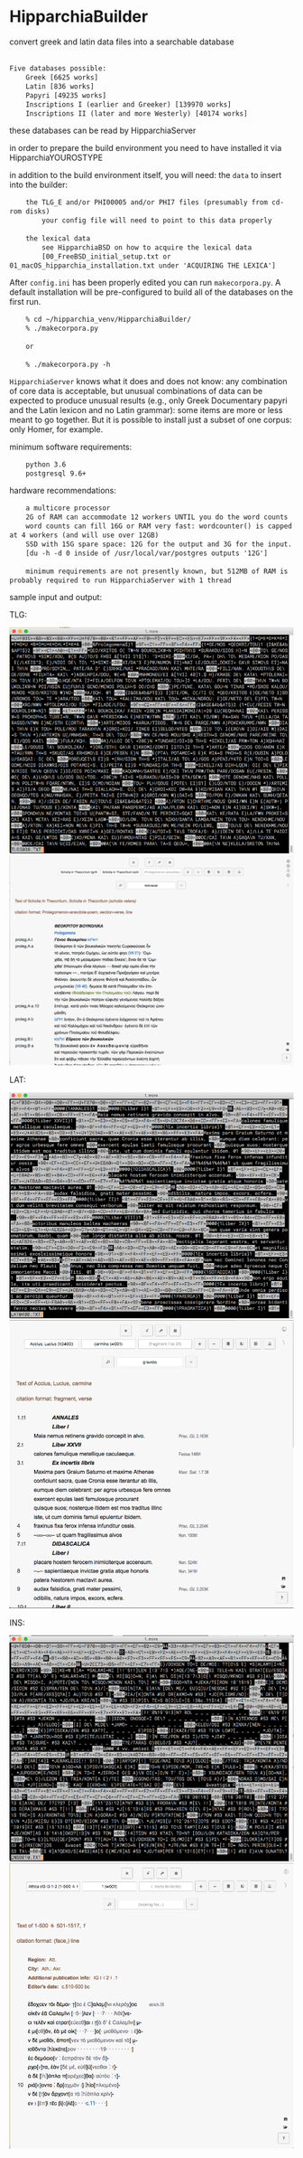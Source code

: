 # HipparchiaBuilder

convert greek and latin data files into a searchable database

```

Five databases possible:
    Greek [6625 works]
    Latin [836 works]
    Papyri [49235 works]
    Inscriptions I (earlier and Greeker) [139970 works]
    Inscriptions II (later and more Westerly) [40174 works]

```

these databases can be read by HipparchiaServer

in order to prepare the build environment you need to have installed it via HipparchiaYOUROSTYPE

in addition to the build environment itself, you will need: the `data` to insert into the builder:

```
    the TLG_E and/or PHI00005 and/or PHI7 files (presumably from cd-rom disks)
        your config file will need to point to this data properly

    the lexical data 
        see HipparchiaBSD on how to acquire the lexical data
        [00_FreeBSD_initial_setup.txt or 01_macOS_hipparchia_installation.txt under 'ACQUIRING THE LEXICA']
```

After `config.ini` has been properly edited you can run `makecorpora.py`. A default installation will 
be pre-configured to build all of the databases on the first run.

```
    % cd ~/hipparchia_venv/HipparchiaBuilder/
    % ./makecorpora.py
    
    or
    
    % ./makecorpora.py -h
```

`HipparchiaServer` knows what it does and does not know: any combination of core data is acceptable, but unusual
combinations of data can be expected to produce unusual results (e.g., only Greek Documentary papyri and the Latin
lexicon and no Latin grammar): some items are more or less meant to go together. But it is possible to install
just a subset of one corpus: only Homer, for example.

minimum software requirements:
```
    python 3.6
    postgresql 9.6+
```

hardware recommendations:
```
	a multicore processor
	2G of RAM can accommodate 12 workers UNTIL you do the word counts
	word counts can fill 16G or RAM very fast: wordcounter() is capped at 4 workers (and will use over 12GB)
	SSD with 15G spare space: 12G for the output and 3G for the input.
	[du -h -d 0 inside of /usr/local/var/postgres outputs '12G']

	minimum requirements are not presently known, but 512MB of RAM is probably required to run HipparchiaServer with 1 thread

```

sample input and output:

TLG:

![scholia input](readmeimages/scholia_input.png)
![scholia output](readmeimages/scholia_output.png)

LAT:

![accius input](readmeimages/accius_input.png)
![accius output](readmeimages/accius_output.png)

INS:

![inscriptions input](readmeimages/inscriptions_input.png)
![inscriptions output](readmeimages/inscriptions_output.png)